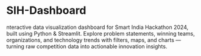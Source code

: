 # SIH-Dashboard
nteractive data visualization dashboard for Smart India Hackathon 2024, built using Python &amp; Streamlit. Explore problem statements, winning teams, organizations, and technology trends with filters, maps, and charts — turning raw competition data into actionable innovation insights.
